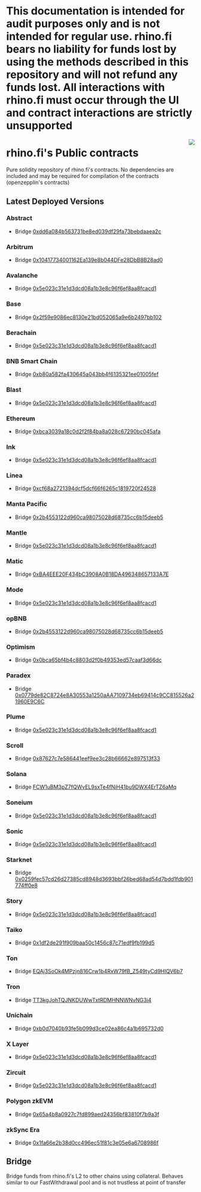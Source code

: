 # This documentation is intended for audit purposes only and is not intended for regular use. rhino.fi bears no liability for funds lost by using the methods described in this repository and will not refund any funds lost.  All interactions with rhino.fi must occur through the UI and contract interactions are strictly unsupported

<img src="https://avatars1.githubusercontent.com/u/56512535?s=200&v=4" align="right" />

# rhino.fi's Public contracts

Pure solidity repository of rhino.fi's contracts. No dependencies are included and may be required for compilation of the contracts (openzepplin's contracts)

## Latest Deployed Versions

### Abstract
- Bridge [0xdd6a084b563731be8ed039df29fa73bebdaaea2c](https://abscan.org/address/0xdd6a084b563731be8ed039df29fa73bebdaaea2c)
### Arbitrum
- Bridge [0x10417734001162Ea139e8b044DFe28DbB8B28ad0](https://arbiscan.io/address/0x10417734001162Ea139e8b044DFe28DbB8B28ad0)
### Avalanche
- Bridge [0x5e023c31e1d3dcd08a1b3e8c96f6ef8aa8fcacd1](https://subnets.avax.network/c-chain/address/0x5e023c31e1d3dcd08a1b3e8c96f6ef8aa8fcacd1)
### Base
- Bridge [0x2f59e9086ec8130e21bd052065a9e6b2497bb102](https://basescan.org/address/0x2f59e9086ec8130e21bd052065a9e6b2497bb102)
### Berachain
- Bridge [0x5e023c31e1d3dcd08a1b3e8c96f6ef8aa8fcacd1](https://berascan.com/address/0x5e023c31e1d3dcd08a1b3e8c96f6ef8aa8fcacd1)
### BNB Smart Chain
- Bridge [0xb80a582fa430645a043bb4f6135321ee01005fef](https://bscscan.com/address/0xb80a582fa430645a043bb4f6135321ee01005fef)
### Blast
- Bridge [0x5e023c31e1d3dcd08a1b3e8c96f6ef8aa8fcacd1](https://blastscan.io/address/0x5e023c31e1d3dcd08a1b3e8c96f6ef8aa8fcacd1)
### Ethereum
- Bridge [0xbca3039a18c0d2f2f84ba8a028c67290bc045afa](https://etherscan.io/address/0xbca3039a18c0d2f2f84ba8a028c67290bc045afa)
### Ink
- Bridge [0x5e023c31e1d3dcd08a1b3e8c96f6ef8aa8fcacd1](https://explorer.inkonchain.com/address/0x5e023c31e1d3dcd08a1b3e8c96f6ef8aa8fcacd1)
### Linea
- Bridge [0xcf68a2721394dcf5dcf66f6265c1819720f24528](https://lineascan.build/address/0xcf68a2721394dcf5dcf66f6265c1819720f24528)
### Manta Pacific
- Bridge [0x2b4553122d960ca98075028d68735cc6b15deeb5](https://manta-pacific.calderaexplorer.xyz/address/0x2b4553122d960ca98075028d68735cc6b15deeb5)
### Mantle
- Bridge [0x5e023c31e1d3dcd08a1b3e8c96f6ef8aa8fcacd1](https://explorer.mantle.xyz/address/0x5e023c31e1d3dcd08a1b3e8c96f6ef8aa8fcacd1)
### Matic
- Bridge [0xBA4EEE20F434bC3908A0B18DA496348657133A7E](https://polygonscan.com/address/0xBA4EEE20F434bC3908A0B18DA496348657133A7E)
### Mode
- Bridge [0x5e023c31e1d3dcd08a1b3e8c96f6ef8aa8fcacd1](https://explorer.mode.network/address/0x5e023c31e1d3dcd08a1b3e8c96f6ef8aa8fcacd1)
### opBNB
- Bridge [0x2b4553122d960ca98075028d68735cc6b15deeb5](https://opbnbscan.com/address/0x2b4553122d960ca98075028d68735cc6b15deeb5)
### Optimism
- Bridge [0x0bca65bf4b4c8803d2f0b49353ed57caaf3d66dc](https://optimistic.etherscan.io/address/0x0bca65bf4b4c8803d2f0b49353ed57caaf3d66dc)
### Paradex
- Bridge [0x0779de82C8724e8A30553a1250aAA7109734eb69414c9CC815526a21960E9C6C](https://voyager.prod.paradex.trade/address/0x0779de82C8724e8A30553a1250aAA7109734eb69414c9CC815526a21960E9C6C)
### Plume
- Bridge [0x5e023c31e1d3dcd08a1b3e8c96f6ef8aa8fcacd1](https://explorer.plumenetwork.xyz/address/0x5e023c31e1d3dcd08a1b3e8c96f6ef8aa8fcacd1)
### Scroll
- Bridge [0x87627c7e586441eef9ee3c28b66662e897513f33](https://scrollscan.com/address/0x87627c7e586441eef9ee3c28b66662e897513f33)
### Solana
- Bridge [FCW1uBM3pZ7fQWvEL9sxTe4fNiH41bu9DWX4ErTZ6aMq](https://solscan.io/address/FCW1uBM3pZ7fQWvEL9sxTe4fNiH41bu9DWX4ErTZ6aMq)
### Soneium
- Bridge [0x5e023c31e1d3dcd08a1b3e8c96f6ef8aa8fcacd1](https://soneium.blockscout.com/address/0x5e023c31e1d3dcd08a1b3e8c96f6ef8aa8fcacd1)
### Sonic
- Bridge [0x5e023c31e1d3dcd08a1b3e8c96f6ef8aa8fcacd1](https://sonicscan.org/address/0x5e023c31e1d3dcd08a1b3e8c96f6ef8aa8fcacd1)
### Starknet
- Bridge [0x0259fec57cd26d27385cd8948d3693bbf26bed68ad54d7bdd1fdb901774ff0e8](https://starkscan.co/address/0x0259fec57cd26d27385cd8948d3693bbf26bed68ad54d7bdd1fdb901774ff0e8)
### Story
- Bridge [0x5e023c31e1d3dcd08a1b3e8c96f6ef8aa8fcacd1](https://storyscan.xyz/address/0x5e023c31e1d3dcd08a1b3e8c96f6ef8aa8fcacd1)
### Taiko
- Bridge [0x1df2de291f909baa50c1456c87c71edf9fb199d5](https://taikoscan.io/address/0x1df2de291f909baa50c1456c87c71edf9fb199d5)
### Ton
- Bridge [EQAj3SoOk4MPzjn816Crw1b4RxW79fB_Z549tyCd9HIQV6b7](https://tonviewer.com/address/EQAj3SoOk4MPzjn816Crw1b4RxW79fB_Z549tyCd9HIQV6b7)
### Tron
- Bridge [TT3kgJohTQJNKDUWwTxtRDMHNNWNvNG3i4](https://tronscan.org/address/TT3kgJohTQJNKDUWwTxtRDMHNNWNvNG3i4)
### Unichain
- Bridge [0xb0d7040b93fe5b099d3ce02ea86c4a1b695732d0](https://uniscan.xyz/address/0xb0d7040b93fe5b099d3ce02ea86c4a1b695732d0)
### X Layer
- Bridge [0x5e023c31e1d3dcd08a1b3e8c96f6ef8aa8fcacd1](https://www.oklink.com/xlayer/address/0x5e023c31e1d3dcd08a1b3e8c96f6ef8aa8fcacd1)
### Zircuit
- Bridge [0x5e023c31e1d3dcd08a1b3e8c96f6ef8aa8fcacd1](https://explorer.zircuit.com/address/0x5e023c31e1d3dcd08a1b3e8c96f6ef8aa8fcacd1)
### Polygon zkEVM
- Bridge [0x65a4b8a0927c7fd899aed24356bf83810f7b9a3f](https://zkevm.polygonscan.com/address/0x65a4b8a0927c7fd899aed24356bf83810f7b9a3f)
### zkSync Era
- Bridge [0x1fa66e2b38d0cc496ec51f81c3e05e6a6708986f](https://zksync-era.l2scan.co/address/0x1fa66e2b38d0cc496ec51f81c3e05e6a6708986f)


## Bridge

Bridge funds from rhino.fi's L2 to other chains using collateral. Behaves similar to our FastWithdrawal pool and is not trustless at point of transfer
